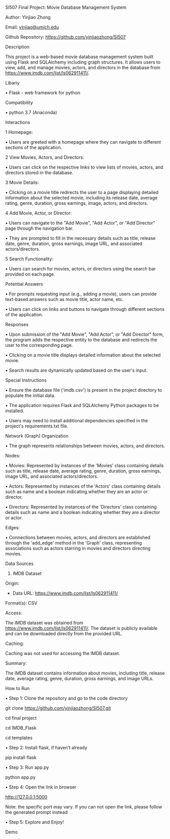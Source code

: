 SI507 Final Project: Movie Database Management System

Author: Yinjiao Zhong

Email: yinjiao@umich.edu

Github Repository: https://github.com/yinjiaozhong/SI507

Description

This project is a web-based movie database management system built using Flask and SQLAlchemy including graph structures. It allows users to view, add, and manage movies, actors, and directors in the database from https://www.imdb.com/list/ls062911411/.

Libariy

•	Flask - web framework for python

Compatibility

•	python 3.7 (Anaconda)

Interactions

1	Homepage:

•	Users are greeted with a homepage where they can navigate to different sections of the application.

2	View Movies, Actors, and Directors:

•	Users can click on the respective links to view lists of movies, actors, and directors stored in the database.

3	Movie Details:

•	Clicking on a movie title redirects the user to a page displaying detailed information about the selected movie, including its release date, average rating, genre, duration, gross earnings, image, actors, and directors.

4	Add Movie, Actor, or Director:

•	Users can navigate to the "Add Movie", "Add Actor", or "Add Director" page through the navigation bar.

•	They are prompted to fill in the necessary details such as title, release date, genre, duration, gross earnings, image URL, and associated actors/directors.

5	Search Functionality:

•	Users can search for movies, actors, or directors using the search bar provided on each page.

Potential Answers

•	For prompts requesting input (e.g., adding a movie), users can provide text-based answers such as movie title, actor name, etc.

•	Users can click on links and buttons to navigate through different sections of the application.

Responses

•	Upon submission of the "Add Movie", "Add Actor", or "Add Director" form, the program adds the respective entity to the database and redirects the user to the corresponding page.

•	Clicking on a movie title displays detailed information about the selected movie.

•	Search results are dynamically updated based on the user's input.

Special Instructions

•	Ensure the database file ('imdb.csv') is present in the project directory to populate the initial data.

•	The application requires Flask and SQLAlchemy Python packages to be installed.

•	Users may need to install additional dependencies specified in the project's requirements.txt file.

Network (Graph) Organization

•	The graph represents relationships between movies, actors, and directors.

Nodes:

•	Movies: Represented by instances of the 'Movies' class containing details such as title, release date, average rating, genre, duration, gross earnings, image URL, and associated actors/directors.

•	Actors: Represented by instances of the 'Actors' class containing details such as name and a boolean indicating whether they are an actor or director.

•	Directors: Represented by instances of the 'Directors' class containing details such as name and a boolean indicating whether they are a director or actor.

Edges:

•	Connections between movies, actors, and directors are established through the 'add_edge' method in the 'Graph' class, representing associations such as actors starring in movies and directors directing movies.

Data Sources

1. IMDB Dataset

Origin:
   - Data URL: https://www.imdb.com/list/ls062911411/

Format(s): CSV

Access:

   The IMDB dataset was obtained from https://www.imdb.com/list/ls062911411/. The dataset is publicly available and can be downloaded directly from the provided URL.

Caching:

   Caching was not used for accessing the IMDB dataset.

Summary:

   The IMDB dataset contains information about movies, including title, release date, average rating, genre, duration, gross earnings, and image URLs. 

   
How to Run

•	Step 1: Clone the repository and go to the code directory

git clone https://github.com/yinjiaozhong/SI507.git

cd final project

cd IMDB_Flask

cd templates

•	Step 2: Install flask, if haven’t already

pip install flask

•	Step 3: Run app.py

python app.py

•	Step 4: Open the link in browser

http://127.0.0.1:5000

Note: the specific port may vary. If you can not open the link, please follow the generated prompt instead

•	Step 5: Explore and Enjoy!

Demo

